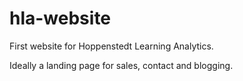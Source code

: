 # hla-website
First website for Hoppenstedt Learning Analytics.

Ideally a landing page for sales, contact and blogging.
